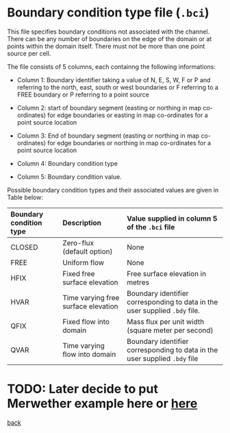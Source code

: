 # Boundary condition type file (`.bci`)

This file specifies boundary conditions not associated with the channel. There can be any number of boundaries on the edge of the domain or at points within the domain itself. There must not be more than one point source per cell.

The file consists of 5 columns, each containng the following informations:

- Column 1: Boundary identifier taking a value of N, E, S, W, F or P and referring to the north, east, south or west boundaries or F referring to a FREE boundary or P referring to a point source

- Column 2: start of boundary segment (easting or northing in map co-ordinates) for edge boundaries or easting in map co-ordinates for a point source location

- Column 3: End of boundary segment (easting or northing in map co-ordinates) for edge boundaries or northing in map co-ordinates for a point source location

- Column 4: Boundary condition type

- Column 5: Boundary condition value. 

Possible boundary condition types and their associated values are given in Table below:

   | Boundary condition type | Description | Value supplied in column 5 of the `.bci` file |
   | :---         | :---      | :--- |
   | CLOSED   | Zero-flux (default option)     | None  |
   | FREE     | Uniform flow       | None   |
   | HFIX     | Fixed free surface elevation      | Free surface elevation in metres    |
   | HVAR     | Time varying free surface elevation       | Boundary identifier corresponding to data in the user supplied `.bdy` file.   |
   | QFIX     | Fixed flow into domain     | Mass flux per unit width (square meter per second)     |
   | QVAR     | Time varying flow into domain       | Boundary identifier corresponding to data in the user supplied `.bdy` file     |


# TODO: Later decide to put Merwether example here or [here](/Merewether2)

[back](/Merewether1.md)
